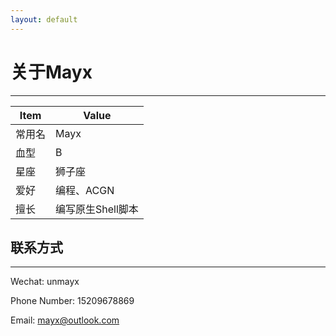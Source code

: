 ```yaml
---
layout: default
---
```


# 关于Mayx

 * * *

| Item | Value |
| - | - |
| 常用名 | Mayx |
| 血型 | B |
| 星座 | 狮子座 |
| 爱好 | 编程、ACGN |
| 擅长 | 编写原生Shell脚本 |

## 联系方式

 * * *
 
 Wechat: unmayx
 
 Phone Number: 15209678869
 
 Email: mayx@outlook.com
